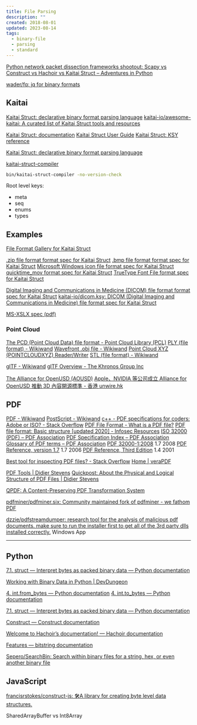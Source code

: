 ```yaml
---
title: File Parsing
description: ""
created: 2018-08-01
updated: 2023-08-14
tags:
  - binary-file
  - parsing
  - standard
---
```


[Python network packet dissection frameworks shootout: Scapy vs Construct vs Hachoir vs Kaitai Struct – Adventures in Python](https://pythonistac.wordpress.com/2017/03/09/python-network-packet-dissection-frameworks-shootout-scapy-vs-construct-vs-hachoir-vs-kaitai-struct/)

[wader/fq: jq for binary formats](https://github.com/wader/fq)

## Kaitai

[Kaitai Struct: declarative binary format parsing language](http://kaitai.io/)
[kaitai-io/awesome-kaitai: A curated list of Kaitai Struct tools and resources](https://github.com/kaitai-io/awesome-kaitai)

[Kaitai Struct: documentation](http://doc.kaitai.io/)
[Kaitai Struct User Guide](http://doc.kaitai.io/user_guide.html)
[Kaitai Struct: KSY reference](http://doc.kaitai.io/ksy_reference.html#ksy-file)

[Kaitai Struct: declarative binary format parsing language](http://kaitai.io/workshop/)

[kaitai-struct-compiler](http://kaitai.io/index.html#download)

```sh
bin/kaitai-struct-compiler -no-version-check
```

Root level keys:

- meta
- seq
- enums
- types

## Examples

[File Format Gallery for Kaitai Struct](http://formats.kaitai.io/)

[.zip file format format spec for Kaitai Struct](http://formats.kaitai.io/zip/index.html)
[.bmp file format format spec for Kaitai Struct](http://formats.kaitai.io/bmp/index.html)
[Microsoft Windows icon file format spec for Kaitai Struct](http://formats.kaitai.io/ico/)
[quicktime_mov format spec for Kaitai Struct](http://formats.kaitai.io/quicktime_mov/index.html)
[TrueType Font File format spec for Kaitai Struct](http://formats.kaitai.io/ttf/index.html)

[Digital Imaging and Communications in Medicine (DICOM) file format format spec for Kaitai Struct](http://formats.kaitai.io/dicom/index.html)
[kaitai-io/dicom.ksy: DICOM (Digital Imaging and Communications in Medicine) file format spec for Kaitai Struct](https://github.com/kaitai-io/dicom.ksy)

[MS-XSLX spec (pdf)](http://download.microsoft.com/download/D/3/3/D334A189-E51B-47FF-B0E8-C0479AFB0E3C/%5BMS-XLSX%5D.pdf)

### Point Cloud

[The PCD (Point Cloud Data) file format - Point Cloud Library (PCL)](http://pointclouds.org/documentation/tutorials/pcd_file_format.php)
[PLY (file format) - Wikiwand](<https://www.wikiwand.com/en/PLY_(file_format)>)
[Wavefront .obj file - Wikiwand](https://www.wikiwand.com/en/Wavefront_.obj_file)
[Point Cloud XYZ (POINTCLOUDXYZ) Reader/Writer](https://docs.safe.com/fme/html/FME_Desktop_Documentation/FME_ReadersWriters/pointcloudxyz/pointcloudxyz.htm)
[STL (file format) - Wikiwand](<https://www.wikiwand.com/en/STL_(file_format)>)

[glTF - Wikiwand](https://www.wikiwand.com/en/GlTF)
[glTF Overview - The Khronos Group Inc](https://www.khronos.org/gltf/)

[The Alliance for OpenUSD (AOUSD)](https://aousd.org/)
[Apple、NVIDIA 等公司成立 Alliance for OpenUSD 推動 3D 內容開源標準 - 香港 unwire.hk](https://unwire.hk/2023/08/02/alliance-for-openusd/game-channel/)

## PDF

[PDF - Wikiwand](https://www.wikiwand.com/en/PDF)
[PostScript - Wikiwand](https://www.wikiwand.com/en/PostScript)
[c++ - PDF specifications for coders: Adobe or ISO? - Stack Overflow](https://stackoverflow.com/questions/14111831/pdf-specifications-for-coders-adobe-or-iso)
[PDF File Format - What is a PDF file?](https://docs.fileformat.com/pdf/)
[PDF file format: Basic structure [updated 2020] - Infosec Resources](https://resources.infosecinstitute.com/topic/pdf-file-format-basic-structure/)
[ISO 32000 (PDF) – PDF Association](https://www.pdfa.org/resource/iso-32000-pdf/)
[PDF Specification Index – PDF Association](https://www.pdfa.org/resource/pdf-specification-index/)
[Glossary of PDF terms – PDF Association](https://www.pdfa.org/glossary-of-pdf-terms/)
[PDF 32000-1:2008](https://www.adobe.com/content/dam/acom/en/devnet/pdf/pdfs/PDF32000_2008.pdf) 1.7 2008
[PDF Reference, version 1.7](https://ghostscript.com/~robin/pdf_reference17.pdf) 1.7 2006
[PDF Reference, Third Edition](https://www.adobe.com/content/dam/acom/en/devnet/pdf/pdfs/pdf_reference_archives/PDFReference.pdf) 1.4 2001

[Best tool for inspecting PDF files? - Stack Overflow](https://stackoverflow.com/questions/3549541/best-tool-for-inspecting-pdf-files)
[Home | veraPDF](https://verapdf.org/home/)

[PDF Tools | Didier Stevens](https://blog.didierstevens.com/programs/pdf-tools/)
[Quickpost: About the Physical and Logical Structure of PDF Files | Didier Stevens](https://blog.didierstevens.com/2008/04/09/quickpost-about-the-physical-and-logical-structure-of-pdf-files/)

[QPDF: A Content-Preserving PDF Transformation System](http://qpdf.sourceforge.net/)

[pdfminer/pdfminer.six: Community maintained fork of pdfminer - we fathom PDF](https://github.com/pdfminer/pdfminer.six)

[dzzie/pdfstreamdumper: research tool for the analysis of malicious pdf documents. make sure to run the installer first to get all of the 3rd party dlls installed correctly.](https://github.com/dzzie/pdfstreamdumper) Windows App

---

## Python

[7.1. struct — Interpret bytes as packed binary data — Python documentation](https://docs.python.org/3/library/struct.html)

[Working with Binary Data in Python | DevDungeon](https://www.devdungeon.com/content/working-binary-data-python)

[4. int.from_bytes — Python documentation](https://docs.python.org/3/library/stdtypes.html#int.from_bytes)
[4. int.to_bytes — Python documentation](https://docs.python.org/3/library/stdtypes.html#int.to_bytes)

[7.1. struct — Interpret bytes as packed binary data — Python documentation](https://docs.python.org/3/library/struct.html)

[Construct — Construct documentation](https://construct.readthedocs.io/en/latest/)

[Welcome to Hachoir’s documentation! — Hachoir documentation](http://hachoir.readthedocs.io/en/latest/)

[Features — bitstring documentation](https://pythonhosted.org/bitstring/)

[Sepero/SearchBin: Search within binary files for a string, hex, or even another binary file](https://github.com/Sepero/SearchBin)

## JavaScript

[francisrstokes/construct-js: 🛠️A library for creating byte level data structures.](https://github.com/francisrstokes/construct-js)

SharedArrayBuffer vs Int8Array
